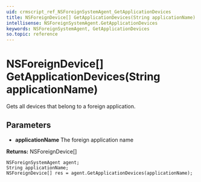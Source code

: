```yaml
---
uid: crmscript_ref_NSForeignSystemAgent_GetApplicationDevices
title: NSForeignDevice[] GetApplicationDevices(String applicationName)
intellisense: NSForeignSystemAgent.GetApplicationDevices
keywords: NSForeignSystemAgent, GetApplicationDevices
so.topic: reference
---
```


# NSForeignDevice[] GetApplicationDevices(String applicationName)

Gets all devices that belong to a foreign application.

## Parameters

* **applicationName** The foreign application name

**Returns:** NSForeignDevice[]

```crmscript
NSForeignSystemAgent agent;
String applicationName;
NSForeignDevice[] res = agent.GetApplicationDevices(applicationName);
```

